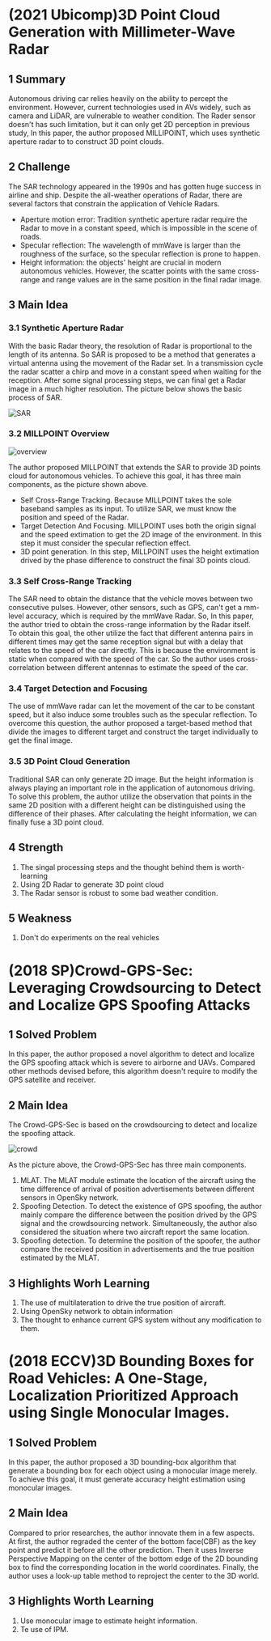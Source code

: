 # (2021 Ubicomp)3D Point Cloud Generation with Millimeter-Wave Radar

## 1 Summary
Autonomous driving car relies heavily on the ability to percept the environment. However, current technologies used in AVs widely, such as camera and LiDAR, are vulnerable to weather condition. The Rader sensor doesn't has such limitation, but it can only get 2D perception in previous study, In this paper, the author proposed MILLIPOINT, which uses synthetic aperture radar to to construct 3D point clouds.

## 2 Challenge
The SAR technology appeared in the 1990s and has gotten huge success in airline and ship.  Despite the all-weather operations of Radar, there are several factors that constrain the application of Vehicle Radars.
* Aperture motion error: Tradition synthetic aperture radar require the Radar to move in a constant speed, which is impossible in the scene of roads.
* Specular reflection: The wavelength of mmWave is larger than the roughness of the surface, so the specular reflection is prone to happen.
* Height information: the objects' height are crucial in modern autonomous vehicles. However, the scatter points with the same cross-range and range values are in the same position in the final radar image.

## 3 Main Idea
### 3.1 Synthetic Aperture Radar
With the basic Radar theory, the resolution of Radar is proportional to the length of its antenna. So SAR is proposed to be a method that generates a virtual antenna using the movement of the Radar set. In a transmission cycle the radar scatter a chirp and move in a constant speed when waiting for the reception. After some signal processing steps, we can final get a Radar image in a much higher resolution. The picture below shows the basic process of SAR.

![SAR](../images/wk8_sar.PNG)

### 3.2 MILLPOINT Overview

![overview](../images/wk8_overview.PNG)

The author proposed MILLPOINT that extends the SAR to provide 3D points cloud for autonomous vehicles. To achieve this goal, it has three main components, as the picture shown above.
* Self Cross-Range Tracking. Because MILLPOINT takes the sole baseband samples as its input. To utilize SAR, we must know the position and speed of the Radar.
* Target Detection And Focusing. MILLPOINT uses both the origin signal and the speed extimation to get the 2D image of the environment. In this step it must consider the specular reflection effect.
* 3D point generation. In this step, MILLPOINT uses the height extimation drived by the phase difference to construct the final 3D points cloud.

### 3.3 Self Cross-Range Tracking

The SAR need to obtain the distance that the vehicle moves between two consecutive pulses. However, other sensors, such as GPS, can't get a mm-level accuracy, which is required by the mmWave Radar. So, In this paper, the author tried to obtain the cross-range information by the Radar itself.  
To obtain this goal, the other utilize the fact that different  antenna pairs in different times may get the same reception signal but with a delay that relates to the speed of the car directly. This is because the environment is static when compared with the speed of the car. So the author uses cross-correlation between different antennas to estimate the speed of the car.

### 3.4 Target Detection and Focusing

The use of mmWave radar can let the movement of the car to be constant speed, but it also induce some troubles such as the specular reflection. 
To overcome this question, the author proposed a target-based method that divide the images to different target and construct the target individually to get the final image.

### 3.5 3D Point Cloud Generation

Traditional SAR can only generate 2D image. But the height information is always playing an important role in the application of autonomous driving.  
To solve this problem, the author utilize the observation that points in the same 2D position with a different height can be distinguished using the difference of their phases. After calculating the height information, we can finally fuse a 3D point cloud.

## 4 Strength

1. The singal processing steps and the thought behind them is worth-learning
2. Using 2D Radar to generate 3D point cloud
3. The Radar sensor is robust to some bad weather condition.

## 5 Weakness

1. Don't do experiments on the real vehicles

# (2018 SP)Crowd-GPS-Sec: Leveraging Crowdsourcing to Detect and Localize GPS Spoofing Attacks

## 1 Solved Problem
In this paper, the author proposed a novel algorithm to detect and localize the GPS spoofing attack which is severe to airborne and UAVs. Compared other methods devised before, this algorithm doesn't require to modify the GPS satellite and receiver.

## 2 Main Idea

The Crowd-GPS-Sec is based on the crowdsourcing to detect and localize the spoofing attack.

![crowd](../images/wk8_crowd.PNG)

As the picture above, the Crowd-GPS-Sec has three main components.
1. MLAT. The MLAT module estimate the location of the aircraft using the time difference of arrival of position advertisements between different sensors in OpenSky network.
2. Spoofing Detection. To detect the existence of GPS spoofing, the author mainly compare the difference between the position drived by the GPS signal and the crowdsourcing network. Simultaneously, the author also considered the situation where two aircraft report the same location.
3. Spoofing detection. To determine the position of the spoofer, the author compare the received position in advertisements and the true position estimated by the MLAT. 

## 3 Highlights Worh Learning
1. The use of multilateration to drive the true position of aircraft.
2. Using OpenSky network to obtain information
3. The thought to enhance current GPS system without any modification to them.

# (2018 ECCV)3D Bounding Boxes for Road Vehicles: A One-Stage, Localization Prioritized Approach using Single Monocular Images.

## 1 Solved Problem
In this paper, the author proposed a 3D bounding-box algorithm that generate a bounding box for each object using a monocular image merely. To achieve this goal, it must generate accuracy height estimation using monocular images.

## 2 Main Idea

Compared to prior researches, the author innovate them in a few aspects. At first, the author regraded the center of the bottom face(CBF) as the key point and predict it before all the other prediction. Then it uses Inverse Perspective Mapping on the center of the bottom edge of the 2D bounding box to find the corresponding location in the world coordinates. Finally, the author uses a look-up table method to reproject the center to the 3D world.

## 3 Highlights Worth Learning

1. Use monocular image to estimate height information.
2. Te use of IPM.
